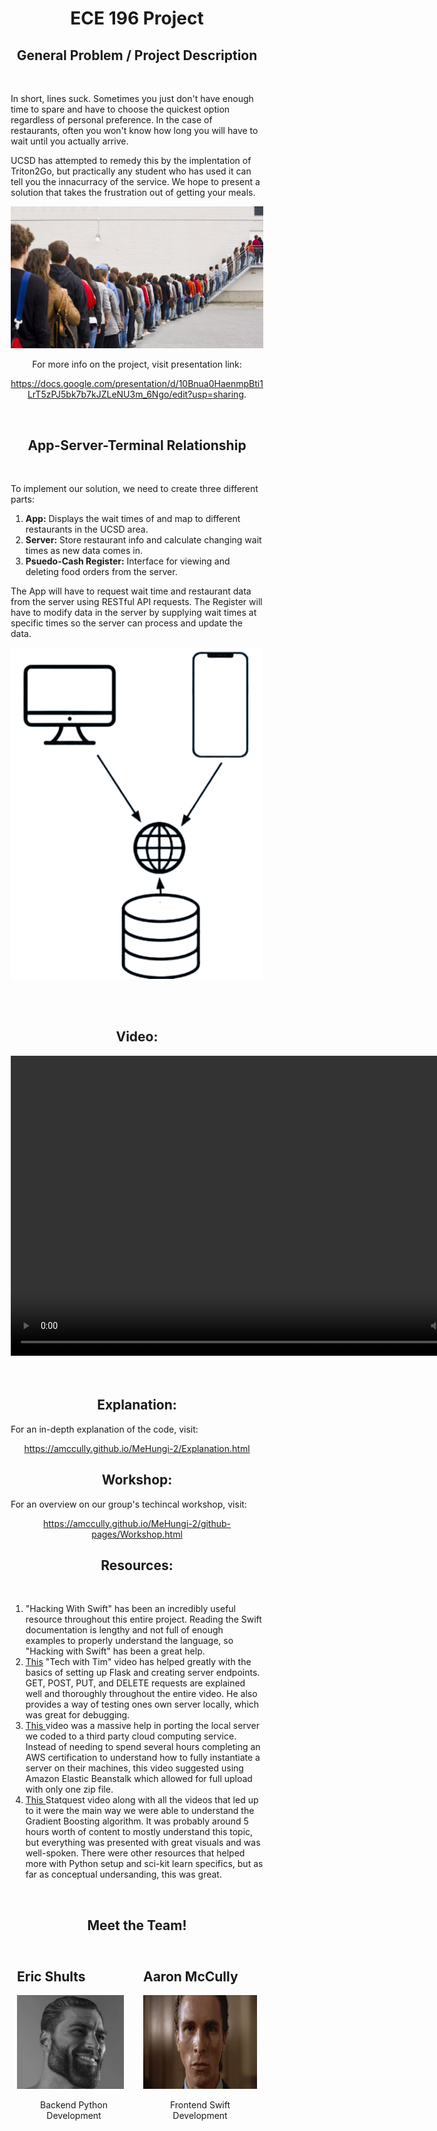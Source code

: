 
<style>
      body {
         background-color: "black";
      }
   </style>

<center> <h1> <b> ECE 196 Project </b> </h1> </center>

<center> <h2> General Problem / Project Description </h2> </center>
<br/>

In short, lines suck. Sometimes you just don't have enough time to spare and have to choose the quickest option regardless of personal preference. In the case of restaurants, often you won't know how long you will have to wait until you actually arrive. 

UCSD has attempted to remedy this by the implentation of Triton2Go, but practically any student who has used it can tell you the innacurracy of the service. We hope to present a solution that takes the frustration out of getting your meals.

<p align="center">
<img src="Pics/LongLine.jpg" alt="Long Line"   class="center">
</p>

<center>For more info on the project, visit presentation link:

<a href="https://docs.google.com/presentation/d/10Bnua0HaenmpBti1LrT5zPJ5bk7b7kJZLeNU3m_6Ngo/edit?usp=sharing"> https://docs.google.com/presentation/d/10Bnua0HaenmpBti1LrT5zPJ5bk7b7kJZLeNU3m_6Ngo/edit?usp=sharing</a>.

</center>
<br/>
<center> <h2> App-Server-Terminal Relationship </h2> </center>
<br>

To implement our solution, we need to create three different parts:


<ol>
  <li>
    <b>App:</b> Displays the wait times of and map to different restaurants in the UCSD area. 
  </li>
  <li>
    <b>Server:</b> Store restaurant info and calculate changing wait times as new data comes in.
  </li>
  <li>
    <b>Psuedo-Cash Register:</b> Interface for viewing and deleting food orders from the server. 
  </li>
</ol>  

The App will have to request wait time and restaurant data from the server using RESTful API requests. The Register will have to modify data in the server by supplying wait times at specific times so the server can process and update the data.

<p align="center">
<img src="Pics/Server-Client.png" alt="Server-Client"   class="center">
</p>
 
<br/>
<br/>

<center> <h2> Video: </h2> </center>

<center> <video width="800" height="480" controls>
  <source src="ECE196Project.mp4" type="video/mp4">
</video> </center>



<br/>
<br/>

<center> <h2> Explanation: </h2> </center>
For an in-depth explanation of the code, visit: 

<br/>

<center>

  <a href="https://amccully.github.io/MeHungi-2/github-pages/Explanation.html">https://amccully.github.io/MeHungi-2/Explanation.html</a>

</center>

<center> <h2> Workshop: </h2> </center>

For an overview on our group's techincal workshop, visit:

<center>
 
<a href="https://amccully.github.io/MeHungi-2/github-pages/Workshop.html">https://amccully.github.io/MeHungi-2/github-pages/Workshop.html</a>

</center>

<center> <h2> Resources: </h2> </center>

<br/>
<ol>
  <li>
    "Hacking With Swift" has been an incredibly useful  resource throughout this entire project. Reading the Swift documentation is lengthy and not full of enough examples to properly understand the language, so "Hacking with Swift" has been a great help.
  </li>
  <li>
    <a href="https://www.youtube.com/watch?v=GMppyAPbLYk&t=11s"> This</a> "Tech with Tim" video has helped greatly with the basics of setting up Flask and creating server endpoints. GET, POST, PUT, and DELETE requests are explained well and thoroughly throughout the entire video. He also provides a way of testing ones own server locally, which was great for debugging. 
  </li>
  <li>
    <a href="https://www.youtube.com/watch?v=iBeOvmt-tR0"> This </a> video was a massive help in porting the local server we coded to a third party cloud computing service. Instead of needing to spend several hours completing an AWS certification to understand how to fully instantiate a server on their machines, this video suggested using Amazon Elastic Beanstalk which allowed for full upload with only one zip file.
  </li>
  <li>
  <a href="https://www.youtube.com/watch?v=3CC4N4z3GJc"> This </a>Statquest video along with all the videos that led up to it were the main way we were able to understand the Gradient Boosting algorithm. It was probably around 5 hours worth of content to mostly understand this topic, but everything was presented with great visuals and was well-spoken. There were other resources that helped more with Python setup and sci-kit learn specifics, but as far as conceptual undersanding, this was great.
  </li>
</ol>
<br/>

<center> <h2> Meet the Team! </h2> </center>

<style>
* {
  box-sizing: border-box;
}

/* Create two equal columns that floats next to each other */
.column {
  float: left;
  width: 50%;
  padding: 10px;
  height: 300px; /* Should be removed. Only for demonstration */
}

/* Clear floats after the columns */
.row:after {
  content: "";
  display: table;
  clear: both;
}
</style>

<div class="row">
  <div class="column" style="background-color;">
    <h2>Eric Shults</h2>
    <p><img src="Pics/Gigachad.jpg" alt="Gigachad"   class="center" height=150></p>
    <center>Backend Python Development </center>
  </div>
  <div class="column" style="background-color;">
    <h2>Aaron McCully</h2>
    <p><img src="Pics/PatrickBateman.jpg" alt="Patrick Bateman"   class="center" height=150></p>
    <center> Frontend Swift Development </center>
  </div>
</div>


